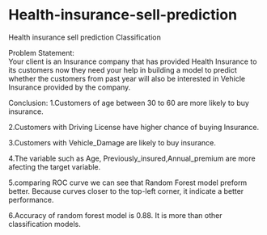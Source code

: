 # Health-insurance-sell-prediction
Health insurance sell prediction Classification


Problem Statement:  
Your client is an Insurance company that has provided Health Insurance to its customers now they need your help in building a model to predict whether the customers from past year will also be interested in Vehicle Insurance provided by the company.


Conclusion:
1.Customers of age between 30 to 60 are more likely to buy insurance.

2.Customers with Driving License have higher chance of buying Insurance.

3.Customers with Vehicle_Damage are likely to buy insurance.

4.The variable such as Age, Previously_insured,Annual_premium are more afecting the target variable.

5.comparing ROC curve we can see that Random Forest model preform better. Because curves closer to the top-left corner, it indicate a better performance.

6.Accuracy of random forest model is 0.88. It is more than other classification models.
